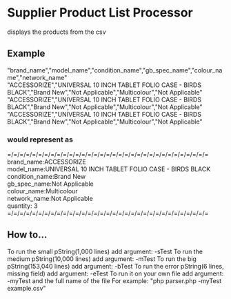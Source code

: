 # Supplier Product List Processor
displays the products from the csv
## Example
"brand_name","model_name","condition_name","gb_spec_name","colour_name","network_name"<br>
"ACCESSORIZE","UNIVERSAL 10 INCH TABLET FOLIO CASE - BIRDS BLACK","Brand New","Not Applicable","Multicolour","Not Applicable"<br>
"ACCESSORIZE","UNIVERSAL 10 INCH TABLET FOLIO CASE - BIRDS BLACK","Brand New","Not Applicable","Multicolour","Not Applicable"<br>
"ACCESSORIZE","UNIVERSAL 10 INCH TABLET FOLIO CASE - BIRDS BLACK","Brand New","Not Applicable","Multicolour","Not Applicable"<br>

### would represent as
=/=/=/=/=/=/=/=/=/=/=/=/=/=/=/=/=/=/=/=/=/=/=/=/=/=/=/=/=/=/=/=/=<br>
brand_name:ACCESSORIZE<br>
model_name:UNIVERSAL 10 INCH TABLET FOLIO CASE - BIRDS BLACK<br>
condition_name:Brand New<br>
gb_spec_name:Not Applicable<br>
colour_name:Multicolour<br>
network_name:Not Applicable<br>
quantity: 3<br>
=/=/=/=/=/=/=/=/=/=/=/=/=/=/=/=/=/=/=/=/=/=/=/=/=/=/=/=/=/=/=/=/=<br>

## How to...
To run the small pString(1,000 lines) add argument: -sTest
To run the medium pString(10,000 lines) add argument: -mTest
To run the big pString(153,040 lines) add argument: -bTest
To run the error pString(6 lines, missing field) add argument: -eTest
To run it on your own file add argument: -myTest and  the full name of the file
For example: "php parser.php -myTest example.csv"